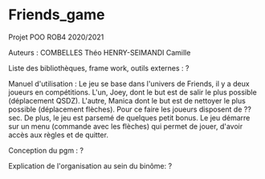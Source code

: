 # Friends_game
Projet POO ROB4 2020/2021

Auteurs : 
    COMBELLES Théo
    HENRY-SEIMANDI Camille

Liste des bibliothèques, frame work, outils externes :
    ?

Manuel d'utilisation :
    Le jeu se base dans l'univers de Friends, il y a deux joueurs en compétitions. L'un, Joey, dont le but est de salir le plus possible (déplacement QSDZ). L'autre, Manica dont le but est de nettoyer le plus possible (déplacement flèches). Pour ce faire les joueurs disposent de ?? sec. De plus, le jeu est parsemé de quelques petit bonus.
    Le jeu démarre sur un menu (commande avec les flèches) qui permet de jouer, d'avoir accès aux règles et de quitter.

Conception du pgm :
    ?

Explication de l'organisation au sein du binôme:
     ?